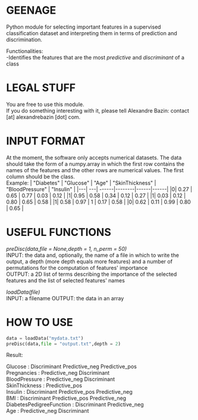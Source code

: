 # GEENAGE
Python module for selecting important features in a supervised classification dataset and interpreting them in terms of prediction and discrimination.

Functionalities:<br/>
-Identifies the features that are the most *predictive* and *discriminant* of a class

# LEGAL STUFF

You are free to use this module.<br/>
If you do something interesting with it, please tell Alexandre Bazin: contact [at] alexandrebazin [dot] com.

# INPUT FORMAT

At the moment, the software only accepts numerical datasets. The data should take the form of a numpy.array in which the first row contains the names of the features and the other rows are numerical values. The first column should be the class.<br/>
Example:
| "Diabetes" |	"Glucose" |	"Age" |	"SkinThickness" |	 "BloodPressure" | "Insulin" |
|---| ---| ------|--------|------|------| 
|0|	0.27  |	0.65 | 0.77 | 0.03 | 0.12	|
|1| 0.95	|	0.58 | 0.34 |	0.12 | 0.27	|
|1| 0.03	|	0.12 | 0.80	|	0.65 | 0.58 |
|1| 0.58	| 0.97 | 1 | 0.17	| 0.58 |
|0| 0.62	| 0.11 | 0.99 | 0.80 | 0.65 |

# USEFUL FUNCTIONS

*preDisc(data,file = None,depth = 1, n_perm = 50)*<br/>
INPUT: the data and, optionally, the name of a file in which to write the output, a depth (more depth equals more features) and a number of permutations for the computation of features' importance<br/>
OUTPUT: a 2D list of terms describing the importance of the selected features and the list of selected features' names

*loadData(file)*<br/>
INPUT: a filename
OUTPUT: the data in an array



# HOW TO USE

```python
data = loadData("mydata.txt")
preDisc(data,file = "output.txt",depth = 2)
```

Result:

Glucose : Discriminant Predictive_neg Predictive_pos<br/>
Pregnancies : Predictive_neg Discriminant<br/>
BloodPressure : Predictive_neg Discriminant<br/>
SkinThickness : Predictive_pos<br/>
Insulin : Discriminant Predictive_pos Predictive_neg<br/>
BMI : Discriminant Predictive_pos Predictive_neg<br/>
DiabetesPedigreeFunction : Discriminant Predictive_neg<br/>
Age : Predictive_neg Discriminant
